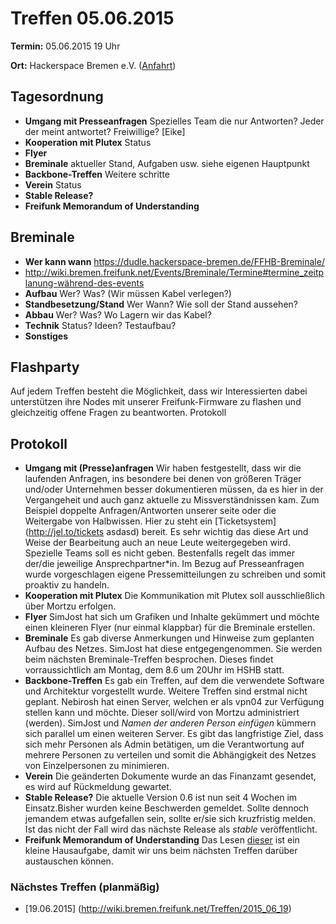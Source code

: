 # Treffen 05.06.2015

**Termin:** 05.06.2015 19 Uhr

**Ort:** Hackerspace Bremen e.V. ([Anfahrt](https://www.hackerspace-bremen.de/anfahrt/))

## Tagesordnung

* **Umgang mit Presseanfragen** Spezielles Team die nur Antworten? Jeder der meint antwortet? Freiwillige? [Eike]
* **Kooperation mit Plutex** Status
* **Flyer**
* **Breminale** aktueller Stand, Aufgaben usw. siehe eigenen Hauptpunkt
* **Backbone-Treffen** Weitere schritte
* **Verein** Status
* **Stable Release?**
* **Freifunk Memorandum of Understanding**

## Breminale
* **Wer kann wann** https://dudle.hackerspace-bremen.de/FFHB-Breminale/
* http://wiki.bremen.freifunk.net/Events/Breminale/Termine#termine_zeitplanung-während-des-events
* **Aufbau** Wer? Was? (Wir müssen Kabel verlegen?)
* **Standbesetzung/Stand** Wer Wann? Wie soll der Stand aussehen?
* **Abbau** Wer? Was? Wo Lagern wir das Kabel?
* **Technik** Status? Ideen? Testaufbau?
* **Sonstiges**

## Flashparty

Auf jedem Treffen besteht die Möglichkeit, dass wir Interessierten dabei unterstützen ihre Nodes mit unserer Freifunk-Firmware zu flashen und gleichzeitig offene Fragen zu beantworten.
Protokoll

## Protokoll

* **Umgang mit (Presse)anfragen** Wir haben festgestellt, dass wir die laufenden Anfragen, ins besondere bei denen von größeren Träger und/oder Unternehmen besser dokumentieren müssen, da es hier in der Vergangeheit und auch ganz aktuelle zu Missverständnissen kam. Zum Beispiel doppelte Anfragen/Antworten unserer seite oder die Weitergabe von Halbwissen. Hier zu steht ein [Ticketsystem](http://jel.to/tickets asdasd) bereit. Es sehr wichtig das diese Art und Weise der Bearbeitung auch an neue Leute weitergegeben wird. Spezielle Teams soll es nicht geben. Bestenfalls regelt das immer der/die jeweilige Ansprechpartner*in. Im Bezug auf Presseanfragen wurde vorgeschlagen eigene Pressemitteilungen zu schreiben und somit proaktiv zu handeln.
* **Kooperation mit Plutex** Die Kommunikation mit Plutex soll ausschließlich über Mortzu erfolgen.
*  **Flyer** SimJost hat sich um Grafiken und Inhalte gekümmert und möchte einen kleineren Flyer (nur einmal klappbar) für die Breminale erstellen.
*  **Breminale** Es gab diverse Anmerkungen und Hinweise zum geplanten Aufbau des Netzes. SimJost hat diese entgegengenommen. Sie werden beim nächsten Breminale-Treffen besprochen. Dieses findet vorraussichtlich am Montag, dem 8.6 um 20Uhr im HSHB statt.
*  **Backbone-Treffen** Es gab ein Treffen, auf dem die verwendete Software und Architektur vorgestellt wurde. Weitere Treffen sind erstmal nicht geplant. Nebirosh hat einen Server, welchen er als vpn04 zur Verfügung stellen kann und möchte. Dieser soll/wird von Mortzu administriert (werden). SimJost und *Namen der anderen Person einfügen* kümmern sich parallel um einen weiteren Server. Es gibt das langfristige Ziel, dass sich mehr Personen als Admin betätigen, um die Verantwortung auf mehrere Personen zu verteilen und somit die Abhängigkeit des Netzes von Einzelpersonen zu minimieren.
*  **Verein** Die geänderten Dokumente wurde an das Finanzamt gesendet, es wird auf Rückmeldung gewartet.
*  **Stable Release?** Die aktuelle Version 0.6 ist nun seit 4 Wochen im Einsatz.Bisher wurden keine Beschwerden gemeldet. Sollte dennoch jemandem etwas aufgefallen sein, sollte er/sie sich kruzfristig melden. Ist das nicht der Fall wird das nächste Release als *stable* veröffentlicht.
*  **Freifunk Memorandum of Understanding** Das Lesen [dieser](http://blog.freifunk.net/2015/memorandum-understanding) ist ein kleine Hausaufgabe, damit wir uns beim nächsten Treffen darüber austauschen können.

### Nächstes Treffen (planmäßig)

* [19.06.2015] (http://wiki.bremen.freifunk.net/Treffen/2015_06_19)
